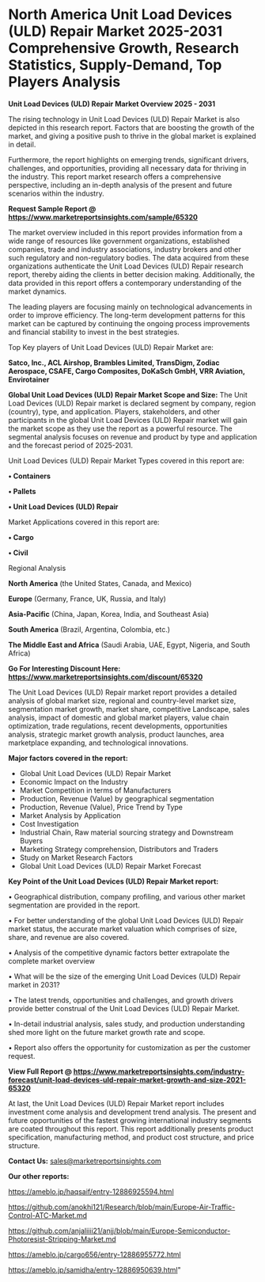 # North America Unit Load Devices (ULD) Repair Market 2025-2031 Comprehensive Growth, Research Statistics, Supply-Demand,  Top Players Analysis

<Strong> Unit Load Devices (ULD) Repair Market Overview 2025 - 2031</strong>

The rising technology in Unit Load Devices (ULD) Repair Market is also depicted in this research report. Factors that are boosting the growth of the market, and giving a positive push to thrive in the global market is explained in detail.

Furthermore, the report highlights on emerging trends, significant drivers, challenges, and opportunities, providing all necessary data for thriving in the industry. This report market research offers a comprehensive perspective, including an in-depth analysis of the present and future scenarios within the industry.

<strong>Request Sample Report @ <a href=https://www.marketreportsinsights.com/sample/65320>https://www.marketreportsinsights.com/sample/65320</a></strong>

The market overview included in this report provides information from a wide range of resources like government organizations, established companies, trade and industry associations, industry brokers and other such regulatory and non-regulatory bodies. The data acquired from these organizations authenticate the Unit Load Devices (ULD) Repair research report, thereby aiding the clients in better decision making. Additionally, the data provided in this report offers a contemporary understanding of the market dynamics.

The leading players are focusing mainly on technological advancements in order to improve efficiency. The long-term development patterns for this market can be captured by continuing the ongoing process improvements and financial stability to invest in the best strategies.

Top Key players of Unit Load Devices (ULD) Repair Market are:

<strong>Satco, Inc., ACL Airshop, Brambles Limited, TransDigm, Zodiac Aerospace, CSAFE, Cargo Composites, DoKaSch GmbH, VRR Aviation, Envirotainer</strong>

<strong><b>Global Unit Load Devices (ULD) Repair Market Scope and Size:</b></strong>
The Unit Load Devices (ULD) Repair market is declared segment by company, region (country), type, and application. Players, stakeholders, and other participants in the global Unit Load Devices (ULD) Repair market will gain the market scope as they use the report as a powerful resource. The segmental analysis focuses on revenue and product by type and application and the forecast period of 2025-2031.

Unit Load Devices (ULD) Repair Market Types covered in this report are:

<strong>• Containers

• Pallets

• Unit Load Devices (ULD) Repair</strong>

Market Applications covered in this report are:

<strong>• Cargo

• Civil</strong> 

Regional Analysis

<strong>North America</strong> (the United States, Canada, and Mexico)

<strong>Europe</strong> (Germany, France, UK, Russia, and Italy)

<strong>Asia-Pacific</strong> (China, Japan, Korea, India, and Southeast Asia)

<strong>South America</strong> (Brazil, Argentina, Colombia, etc.)

<strong>The Middle East and Africa</strong> (Saudi Arabia, UAE, Egypt, Nigeria, and South Africa)

<strong>Go For Interesting Discount Here: <a href=https://www.marketreportsinsights.com/discount/65320>https://www.marketreportsinsights.com/discount/65320</a></strong>

The Unit Load Devices (ULD) Repair market report provides a detailed analysis of global market size, regional and country-level market size, segmentation market growth, market share, competitive Landscape, sales analysis, impact of domestic and global market players, value chain optimization, trade regulations, recent developments, opportunities analysis, strategic market growth analysis, product launches, area marketplace expanding, and technological innovations.

<strong><b>Major factors covered in the report:</b></strong>
<ul>
  <li>Global Unit Load Devices (ULD) Repair Market </li>
  <li>Economic Impact on the Industry</li>
  <li>Market Competition in terms of Manufacturers</li>
  <li>Production, Revenue (Value) by geographical segmentation</li>
  <li>Production, Revenue (Value), Price Trend by Type</li>
  <li>Market Analysis by Application</li>
  <li>Cost Investigation</li>
  <li>Industrial Chain, Raw material sourcing strategy and Downstream Buyers</li>
  <li>Marketing Strategy comprehension, Distributors and Traders</li>
  <li>Study on Market Research Factors</li>
  <li>Global Unit Load Devices (ULD) Repair Market Forecast</li>
</ul>

<strong><b>Key Point of the Unit Load Devices (ULD) Repair Market report:</b></strong>

• Geographical distribution, company profiling, and various other market segmentation are provided in the report.

• For better understanding of the global Unit Load Devices (ULD) Repair market status, the accurate market valuation which comprises of size, share, and revenue are also covered.

• Analysis of the competitive dynamic factors better extrapolate the complete market overview

• What will be the size of the emerging Unit Load Devices (ULD) Repair market in 2031?

• The latest trends, opportunities and challenges, and growth drivers provide better construal of the Unit Load Devices (ULD) Repair Market.

• In-detail industrial analysis, sales study, and production understanding shed more light on the future market growth rate and scope.

• Report also offers the opportunity for customization as per the customer request.

<strong><b>View Full Report @ <a href=https://www.marketreportsinsights.com/industry-forecast/unit-load-devices-uld-repair-market-growth-and-size-2021-65320>https://www.marketreportsinsights.com/industry-forecast/unit-load-devices-uld-repair-market-growth-and-size-2021-65320</a></b></strong>


At last, the Unit Load Devices (ULD) Repair Market report includes investment come analysis and development trend analysis. The present and future opportunities of the fastest growing international industry segments are coated throughout this report. This report additionally presents product specification, manufacturing method, and product cost structure, and price structure.

<strong>Contact Us:</strong>
sales@marketreportsinsights.com

<strong>Our other reports:</strong>

<a href=https://ameblo.jp/haqsaif/entry-12886925594.html>https://ameblo.jp/haqsaif/entry-12886925594.html</a>

<a href=https://github.com/anokhi121/Research/blob/main/Europe-Air-Traffic-Control-ATC-Market.md>https://github.com/anokhi121/Research/blob/main/Europe-Air-Traffic-Control-ATC-Market.md</a>

<a href=https://github.com/anjaliiii21/anjj/blob/main/Europe-Semiconductor-Photoresist-Stripping-Market.md>https://github.com/anjaliiii21/anjj/blob/main/Europe-Semiconductor-Photoresist-Stripping-Market.md</a>

<a href=https://ameblo.jp/cargo656/entry-12886955772.html>https://ameblo.jp/cargo656/entry-12886955772.html</a>

<a href=https://ameblo.jp/samidha/entry-12886950639.html>https://ameblo.jp/samidha/entry-12886950639.html</a>"
